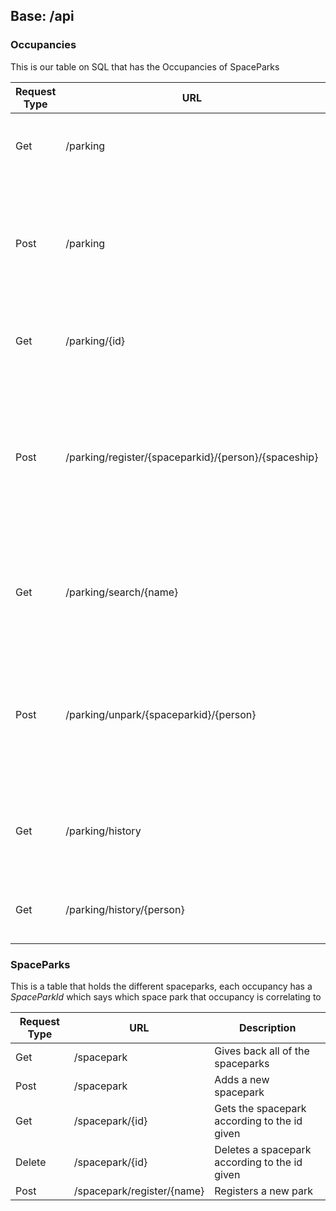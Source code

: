 ## Base: /api

### Occupancies 
This is our table on SQL that has the Occupancies of SpaceParks

Request Type | URL | Description
------------ | --- | -----------
| Get | /parking | Give back a list of current parked ships. |
| Post | /parking | Register a parking, with a Occupancy Object, using this to validate the information in the database |
| Get | /parking/{id} | Gives back a specific parked ship according to the Id. |
| Post | /parking/register/{spaceparkid}/{person}/{spaceship} | Parks a spaceship according to the SW name given. **Validates** that it's a SW person, along with a  correct spaceship in the *background* |
| Get | /parking/search/{name} | Searches for parking depending on name given, **validates** name in the background. |
| Post | /parking/unpark/{spaceparkid}/{person} | Unparks a person *depending* on the name given, gives back the **amount paid** along with **hours** that they stayed |
| Get | /parking/history | Gives back *all* of the history reconds on the occupancy table |
| Get | /parking/history/{person} | Give back the history of a *specified* person. |

### SpaceParks
This is a table that holds the different spaceparks, each occupancy has a *SpaceParkId* which says which space park that occupancy is correlating to

Request Type | URL | Description
------------ | --- | -----------
| Get | /spacepark | Gives back all of the spaceparks
| Post | /spacepark | Adds a new spacepark 
| Get | /spacepark/{id} | Gets the spacepark according to the id given
| Delete | /spacepark/{id} | Deletes a spacepark according to the id given
| Post | /spacepark/register/{name} | Registers a new park
